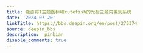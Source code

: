 ```yaml
---
title: 能否将T主题图标和cutefish的光标主题内置到系统
date: '2024-07-20'
linkTitle: https://bbs.deepin.org/en/post/275374
source: deepin_bbs
description:  pinbian 
disable_comments: true
---
```


